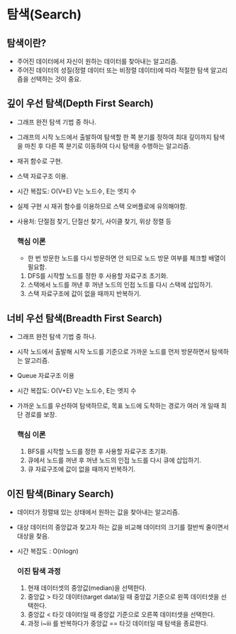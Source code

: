 # 탐색(Search)

## 탐색이란?
- 주어진 데이터에서 자신이 원하는 데이터를 찾아내는 알고리즘.
- 주어진 데이터의 성질(정렬 데이터 또는 비정렬 데이터)에 따라 적절한 탐색 알고리즘을 선택하는 것이 중요.

## 깊이 우선 탐색(Depth First Search)
- 그래프 완전 탐색 기법 중 하나.
- 그래프의 시작 노드에서 출발하여 탐색할 한 쪽 분기를 정하여 최대 깊이까지 탐색을 마친 후 다른 쪽 분기로 이동하여
다시 탐색을 수행하는 알고리즘.
- 재귀 함수로 구현.
- 스택 자료구조 이용.
- 시간 복잡도: O(V+E) V는 노드수, E는 엣지 수
- 실제 구현 시 재귀 함수를 이용하므로 스택 오버플로에 유의해야함.
- 사용처: 단절점 찾기, 단절선 찾기, 사이클 찾기, 위상 정렬 등

    ### 핵심 이론
    - 한 번 방문한 노드를 다시 방문하면 안 되므로 노드 방문 여부를 체크할 배열이 필요함.
  1. DFS를 시작할 노드를 정한 후 사용할 자료구조 초기화.
  2. 스택에서 노드를 꺼낸 후 꺼낸 노드의 인접 노드를 다시 스택에 삽입하기.
  3. 스택 자료구조에 값이 없을 때까지 반복하기.


## 너비 우선 탐색(Breadth First Search)
- 그래프 완전 탐색 기법 중 하나.
- 시작 노드에서 출발해 시작 노드를 기준으로 가까운 노드를 먼저 방문하면서 탐색하는 알고리즘.
- Queue 자료구조 이용
- 시간 복잡도: O(V+E) V는 노드수, E는 엣지 수
- 가까운 노드를 우선하여 탐색하므로, 목표 노드에 도착하는 경로가 여러 개 일때 최단 경로를 보장.

  ### 핵심 이론
  1. BFS를 시작할 노드를 정한 후 사용할 자료구조 초기화.
  2. 큐에서 노드를 꺼낸 후 꺼낸 노드의 인접 노드를 다시 큐에 삽입하기.
  3. 큐 자료구조에 값이 없을 때까지 반복하기.

## 이진 탐색(Binary Search)
- 데이터가 정렬돼 있는 상태에서 원하는 값을 찾아내는 알고리즘.
- 대상 데이터의 중앙값과 찾고자 하는 값을 비교해 데이터의 크기를 절반씩 줄이면서 대상을 찾음.
- 시간 복잡도 : O(nlogn)

  ### 이진 탐색 과정
  1. 현재 데이터셋의 중앙값(median)을 선택한다.
  2. 중앙값 > 타깃 데이터(target data)일 때 중앙값 기준으로 왼쪽 데이터셋을 선택한다.
  3. 중앙값 < 타깃 데이터일 때 중앙값 기준으로 오른쪽 데이터셋을 선택한다.
  4. 과정 i~iii 를 반복하다가 중앙값 == 타깃 데이터일 때 탐색을 종료한다.

